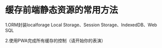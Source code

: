 # 缓存前端静态资源的常用方法

1.ORM封装localforage Local Storage、Session Storage、IndexedDB、Web SQL 

2.使用PWA完成所有缓存的控制（请开始你的表演）

